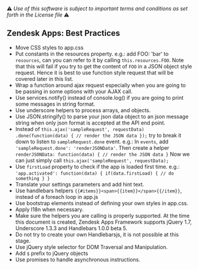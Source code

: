 :warning: *Use of this software is subject to important terms and conditions as set forth in the License file* :warning:

## Zendesk Apps: Best Practices

* Move CSS styles to app.css
* Put constants in the resources property. e.g.: add FOO: 'bar' to `resources`, can you can refer to it by calling `this.resources.FOO`.
  Note that this will fail if you try to get the content of `FOO` in a JSON object style request. Hence it is best to use function style request that will be covered later in this list.
* Wrap a function around ajax request especially when you are going to be passing in some options with your AJAX call.
* Use services.notify() instead of console.log() if you are going to print some messages in string format.
* Use underscore helpers to process arrays, and objects.
* Use JSON.stringify() to parse your json data object to an json message string when only json format is accepted at the API end point.
* Instead of `this.ajax('sampleRequest', requestData)
                  .done(function(data) {
                    // render the JSON data
                  });`
  try to break it down to listen to `sampleRequest.done` event. e.g.:
  In `events`, add `'sampleRequest.done': 'renderJSONData'`.
  Then create a helper `renderJSONData: function(data) {
                          // render the JSON data
                        }`
  Now we can just simply call `this.ajax('sampleRequest', requestData);`
* Use `firstLoad` property to check if the app is loaded first time. e.g.:
  `'app.activated': function(data) {
    if(data.firstLoad) {
      // do something
    }
  }`
* Translate your settings parameters and add hint text.
* Use handlebars helpers `{{#items}}<span>{{item}}</span>{{/item}}`, instead of a foreach loop in app.js
* Use bootstrap elements instead of defining your own styles in app.css.
* Apply I18n when necessary.
* Make sure the helpers you are calling is properly supported. At the time this document is created, Zendesk Apps Framework supports jQuery 1.7, Underscore 1.3.3 and Handlebars 1.0.0 beta 5.
* Do not try to create your own Handlebarsjs, it is not possible at this stage.
* Use jQuery style selector for DOM Traversal and Manipulation.
* Add `$` prefix to jQuery objects
* Use promises to handle asynchronous instructions.
